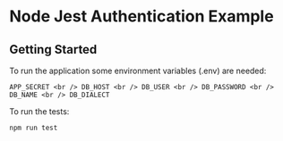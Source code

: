 # Node Jest Authentication Example

## Getting Started

To run the application some environment variables (.env) are needed:

`APP_SECRET <br /> DB_HOST <br /> DB_USER <br /> DB_PASSWORD <br /> DB_NAME <br /> DB_DIALECT`

To run the tests:

`npm run test`
